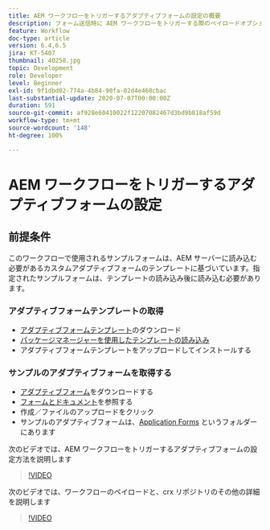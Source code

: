 ```yaml
---
title: AEM ワークフローをトリガーするアダプティブフォームの設定の概要
description: フォーム送信時に AEM ワークフローをトリガーする際のペイロードオプションの設定
feature: Workflow
doc-type: article
version: 6.4,6.5
jira: KT-5407
thumbnail: 40258.jpg
topic: Development
role: Developer
level: Beginner
exl-id: 9f1dbd02-774a-4b84-90fa-02d4e468cbac
last-substantial-update: 2020-07-07T00:00:00Z
duration: 591
source-git-commit: af928e60410022f12207082467d3bd9b818af59d
workflow-type: tm+mt
source-wordcount: '148'
ht-degree: 100%

---
```


# AEM ワークフローをトリガーするアダプティブフォームの設定

## 前提条件

このワークフローで使用されるサンプルフォームは、AEM サーバーに読み込む必要があるカスタムアダプティブフォームのテンプレートに基づいています。指定されたサンプルフォームは、テンプレートの読み込み後に読み込む必要があります。

### アダプティブフォームテンプレートの取得

* [アダプティブフォームテンプレート](assets/af-form-template.zip)のダウンロード
* [パッケージマネージャーを使用したテンプレートの読み込み](http://localhost:4502/crx/packmgr/index.jsp)
* アダプティブフォームテンプレートをアップロードしてインストールする

### サンプルのアダプティブフォームを取得する

* [アダプティブフォーム](assets/peak-application-form.zip)をダウンロードする
* [フォームとドキュメント](http://localhost:4502/aem/forms.html/content/dam/formsanddocuments)を参照する
* 作成／ファイルのアップロードをクリック
* サンプルのアダプティブフォームは、[Application Forms](http://localhost:4502/aem/forms.html/content/dam/formsanddocuments/applicationforms) というフォルダーにあります

次のビデオでは、AEM ワークフローをトリガーするアダプティブフォームの設定方法を説明します
>[!VIDEO](https://video.tv.adobe.com/v/40258?quality=12&learn=on)

次のビデオでは、ワークフローのペイロードと、crx リポジトリのその他の詳細を説明します

>[!VIDEO](https://video.tv.adobe.com/v/40259?quality=12&learn=on)
